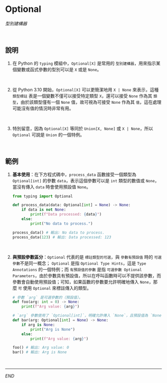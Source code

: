 # Optional

_型別建構器_

<br>

## 說明

1. 在 Python 的 `typing` 模組中，`Optional[X]` 是常用的 `型別建構器`，用來指示某個變數或函式參數的型別可以是 `X` 或是 `None`。

<br>

2. 從 Python 3.10 開始，`Optional[X]` 可以更簡潔地用 `X | None` 來表示，這種 `類型標註` 表是一個變數不僅可以接受特定類型 `X`，還可以接受 `None` 作為其 `類型`，由於該類型僅有一個 `None` 值，故可視為可接受 `None` 作為其 `值`，這在處理可能沒有值的情況時非常有用。

<br>

3. 特別留意，因為 `Optional[X]` 等同於 `Union[X, None]` 或 `X | None`，所以 `Optional` 可說是 `Union` 的一個特例。

<br>

## 範例

1. **基本使用**：在下方程式碼中，`process_data` 函數接受一個類型為 `Optional[int]` 的參數 `data`，表示這個參數可以是 `int` 類型的數值或 `None`，當沒有傳入 `data` 時會使用預設值 `None`。

    ```python
    from typing import Optional

    def process_data(data: Optional[int] = None) -> None:
        if data is not None:
            print(f"Data processed: {data}")
        else:
            print("No data to process.")

    process_data() # 輸出: No data to process.
    process_data(123) # 輸出: Data processed: 123
    ```

<br>

2. **與預設參數區分**：`Optional` 代表的是 `標註類型的可選`，與 `參數有預設值` 時的 `可選參數`不是同一概念； `Optional` 是指 `Optional Type Hints`，這是 `Type Annotations` 的一個特例；而 `有預設值的參數` 是指 `可選參數 Optional Parameters`，由於參數具有預設值，所以在呼叫函數時可以不提供該參數，而參數會自動使用預設值；可知，如果函數的參數要允許明確地傳入 `None`，那麼 `可` 使用 `Optional` 來標註傳入的類型。

    ```python
    # 參數 `arg` 是可選參數的（預設值）。
    def foo(arg: int = 0) -> None:
        print(f"Arg value: {arg}")

    # `arg` 參數使用了 `Optional[int]`，明確允許傳入 `None`，且預設值為 `None`。
    def bar(arg: Optional[int] = None) -> None:
        if arg is None:
            print("Arg is None")
        else:
            print(f"Arg value: {arg}")
    
    foo() # 輸出: Arg value: 0
    bar() # 輸出: Arg is None
    ```

<br>

___

_END_